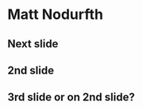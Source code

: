 <!-- ![General Assembly](images/ga.png) -->

# Matt Nodurfth



## Next slide



## 2nd slide



## 3rd slide or on 2nd slide?